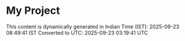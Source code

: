 # My Project

This content is dynamically generated in Indian Time (IST): 2025-09-23 08:49:41 IST
Converted to UTC: 2025-09-23 03:19:41 UTC
